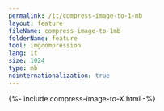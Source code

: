 ```yaml
---
permalink: /it/compress-image-to-1-mb
layout: feature
fileName: compress-image-to-1mb
folderName: feature
tool: imgcompression
lang: it
size: 1024
type: mb
nointernationalization: true
---
```

{%- include compress-image-to-X.html -%}
      